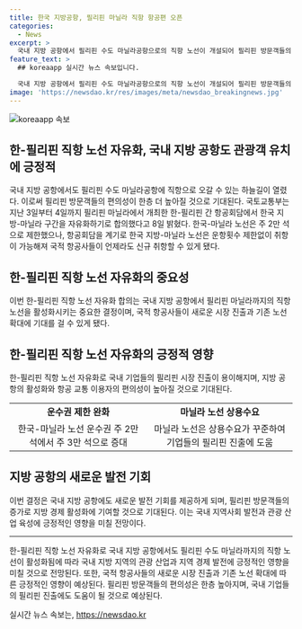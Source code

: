 ```yaml
---
title: 한국 지방공항, 필리핀 마닐라 직항 항공편 오픈
categories:
  - News
excerpt: >
  국내 지방 공항에서 필리핀 수도 마닐라공항으로의 직항 노선이 개설되어 필리핀 방문객들의 편의성이 향상될 전망이다. 한-필리핀 간 항공회담을 통해 한국 지방-마닐라 노선이 운항 횟수 제한 없이 자유화되었으며, 운수권도 증대되어 국적 항공사들이 새로운 노선을 개설할 수 있는 환경이 조성되었다. 국토부는 이로써 지방공항 활성화와 기업의 필리핀 진출에 도움이 될 것으로 기대된다고 설명했다.
feature_text: >
  ## koreaapp 실시간 뉴스 속보입니다.

  국내 지방 공항에서 필리핀 수도 마닐라공항으로의 직항 노선이 개설되어 필리핀 방문객들의 편의성이 향상될 전망이다. 한-필리핀 간 항공회담을 통해 한국 지방-마닐라 노선이 운항 횟수 제한 없이 자유화되었으며, 운수권도 증대되어 국적 항공사들이 새로운 노선을 개설할 수 있는 환경이 조성되었다. 국토부는 이로써 지방공항 활성화와 기업의 필리핀 진출에 도움이 될 것으로 기대된다고 설명했다.
image: 'https://newsdao.kr/res/images/meta/newsdao_breakingnews.jpg'
---
```


<p><img src="https://newsdao.kr/res/images/meta/newsdao_breakingnews.jpg" alt="koreaapp 속보" /></p>

<h2>한-필리핀 직항 노선 자유화, 국내 지방 공항도 관광객 유치에 긍정적</h2>

<p data-ke-size="size16">국내 지방 공항에서도 필리핀 수도 마닐라공항에 직항으로 오갈 수 있는 하늘길이 열렸다. 이로써 필리핀 방문객들의 편의성이 한층 더 높아질 것으로 기대된다. 국토교통부는 지난 3일부터 4일까지 필리핀 마닐라에서 개최한 한-필리핀 간 항공회담에서 한국 지방-마닐라 구간을 자유화하기로 합의했다고 8일 밝혔다. 한국-마닐라 노선은 주 2만 석으로 제한했으나, 항공회담을 계기로 한국 지방-마닐라 노선은 운항횟수 제한없이 취항이 가능해져 국적 항공사들이 언제라도 신규 취항할 수 있게 됐다.</p>

<h2 data-ke-size="size26">한-필리핀 직항 노선 자유화의 중요성</h2>

<p data-ke-size="size16">이번 한-필리핀 직항 노선 자유화 합의는 국내 지방 공항에서 필리핀 마닐라까지의 직항 노선을 활성화시키는 중요한 결정이며, 국적 항공사들이 새로운 시장 진출과 기존 노선 확대에 기대를 걸 수 있게 됐다.</p>

<h2 data-ke-size="size26">한-필리핀 직항 노선 자유화의 긍정적 영향</h2>

<p data-ke-size="size16">한-필리핀 직항 노선 자유화로 국내 기업들의 필리핀 시장 진출이 용이해지며, 지방 공항의 활성화와 항공 교통 이용자의 편의성이 높아질 것으로 기대된다.</p>

<table>
  <tr>
    <td style="text-align: center; height: 17px;"><b>운수권 제한 완화</b></td>
    <td style="text-align: center; height: 17px;"><b>마닐라 노선 상용수요</b></td>
  </tr>
  <tr>
    <td style="text-align: center; height: 17px;">한국-마닐라 노선 운수권 주 2만 석에서 주 3만 석으로 증대</td>
    <td style="text-align: center; height: 17px;">마닐라 노선은 상용수요가 꾸준하여 기업들의 필리핀 진출에 도움</td>
  </tr>
</table>

<h2 data-ke-size="size26">지방 공항의 새로운 발전 기회</h2>

<p data-ke-size="size16">이번 결정은 국내 지방 공항에도 새로운 발전 기회를 제공하게 되며, 필리핀 방문객들의 증가로 지방 경제 활성화에 기여할 것으로 기대된다. 이는 국내 지역사회 발전과 관광 산업 육성에 긍정적인 영향을 미칠 전망이다.</p>

<hr>

<p data-ke-size="size16">한-필리핀 직항 노선 자유화로 국내 지방 공항에서도 필리핀 수도 마닐라까지의 직항 노선이 활성화됨에 따라 국내 지방 지역의 관광 산업과 지역 경제 발전에 긍정적인 영향을 미칠 것으로 전망된다. 또한, 국적 항공사들의 새로운 시장 진출과 기존 노선 확대에 따른 긍정적인 영향이 예상된다. 필리핀 방문객들의 편의성은 한층 높아지며, 국내 기업들의 필리핀 진출에도 도움이 될 것으로 예상된다.</p>
실시간 뉴스 속보는, <a href="https://newsdao.kr" rel="dofollow">https://newsdao.kr</a>


